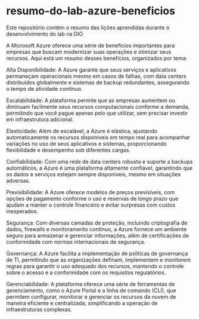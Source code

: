 # resumo-do-lab-azure-beneficios
Este repositório contém o resumo das lições aprendidas durante o desenvolvimento do lab na DIO

A Microsoft Azure oferece uma série de benefícios importantes para empresas que buscam modernizar suas operações e otimizar seus recursos. Aqui está um resumo desses benefícios, organizados por tema:

Alta Disponibilidade: A Azure garante que seus serviços e aplicativos permaneçam operacionais mesmo em casos de falhas, com data centers distribuídos globalmente e sistemas de backup redundantes, assegurando o tempo de atividade contínuo.

Escalabilidade: A plataforma permite que as empresas aumentem ou diminuam facilmente seus recursos computacionais conforme a demanda, permitindo que você pague apenas pelo que utilizar, sem precisar investir em infraestrutura adicional.

Elasticidade: Além de escalável, a Azure é elástica, ajustando automaticamente os recursos disponíveis em tempo real para acompanhar variações no uso de seus aplicativos e sistemas, proporcionando flexibilidade e desempenho sob diferentes cargas.

Confiabilidade: Com uma rede de data centers robusta e suporte a backups automáticos, a Azure é uma plataforma altamente confiável, garantindo que os dados e serviços estejam sempre disponíveis, mesmo em situações adversas.

Previsibilidade: A Azure oferece modelos de preços previsíveis, com opções de pagamento conforme o uso e reservas de longo prazo que ajudam a manter o controle financeiro e evitar surpresas com custos inesperados.

Segurança: Com diversas camadas de proteção, incluindo criptografia de dados, firewalls e monitoramento contínuo, a Azure fornece um ambiente seguro para armazenar e gerenciar informações, além de certificações de conformidade com normas internacionais de segurança.

Governança: A Azure facilita a implementação de políticas de governança de TI, permitindo que as organizações definam, implementem e monitorem regras para garantir o uso adequado dos recursos, mantendo o controle sobre o acesso e a conformidade com os requisitos regulatórios.

Gerenciabilidade: A plataforma oferece uma série de ferramentas de gerenciamento, como o Azure Portal e a linha de comando (CLI), que permitem configurar, monitorar e gerenciar os recursos da nuvem de maneira eficiente e centralizada, simplificando a operação de infraestruturas complexas.
